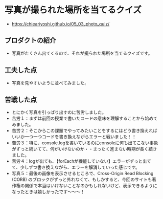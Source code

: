 # 写真が撮られた場所を当てるクイズ
- https://chieariyoshi.github.io/05_03_photo_quiz/

## プロダクトの紹介
- 写真がたくさん出てくるので、それが撮られた場所を当てるクイズです。

## 工夫した点
- 写真を見やすいように並べてみました。

## 苦戦した点
- とにかく写真を引っぱり出すのに苦労しました。
- 苦労１：まずは前回の授業で書いたコードの意味を理解することから始めてみました。
- 苦労２：そこからこの課題でやってみたいことをするにはどう書き換えればいいか一つ一つコードを書き換えながらエラーと戦いました！！
- 苦労３：特に、console.logを書いているのにconsoleに何も出てこない事象がずっと続いてて、何がいけないのか・・まったく進まない時期が長く続きました。
- 苦労４：logが出ても、【forEachが機能していない】エラーがずっと出てて、少しずつ書き換えながら、エラーを解消していった感じです。
- 写真５：最後の画像を表示させるところで、Cross-Origin Read Blocking (CORB) のブロックがずっと外れなくて、もしかすると、今回のサイトも著作権の関係で本当はいけないことなのかもしれないけど、表示できるようになったときは嬉しかったです〜〜〜！